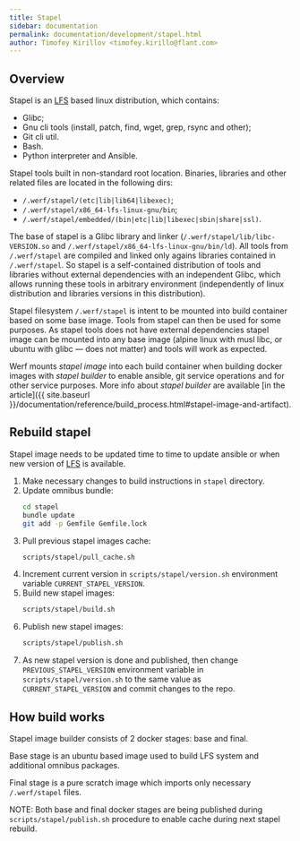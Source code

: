 ```yaml
---
title: Stapel
sidebar: documentation
permalink: documentation/development/stapel.html
author: Timofey Kirillov <timofey.kirillo@flant.com>
---
```


## Overview

Stapel is an [LFS](http://www.linuxfromscratch.org/lfs/view/stable) based linux distribution, which contains:

 * Glibc;
 * Gnu cli tools (install, patch, find, wget, grep, rsync and other);
 * Git cli util.
 * Bash.
 * Python interpreter and Ansible.

Stapel tools built in non-standard root location. Binaries, libraries and other related files are located in the following dirs:

 * `/.werf/stapel/(etc|lib|lib64|libexec)`;
 * `/.werf/stapel/x86_64-lfs-linux-gnu/bin`;
 * `/.werf/stapel/embedded/(bin|etc|lib|libexec|sbin|share|ssl)`.

The base of stapel is a Glibc library and linker (`/.werf/stapel/lib/libc-VERSION.so` and `/.werf/stapel/x86_64-lfs-linux-gnu/bin/ld`). All tools from `/.werf/stapel` are compiled and linked only agains libraries contained in `/.werf/stapel`. So stapel is a self-contained distribution of tools and libraries without external dependencies with an independent Glibc, which allows running these tools in arbitrary environment (independently of linux distribution and libraries versions in this distribution).

Stapel filesystem `/.werf/stapel` is intent to be mounted into build container based on some base image. Tools from stapel can then be used for some purposes. As stapel tools does not have external dependencies stapel image can be mounted into any base image (alpine linux with musl libc, or ubuntu with glibc — does not matter) and tools will work as expected.

Werf mounts _stapel image_ into each build container when building docker images with _stapel builder_ to enable ansible, git service operations and for other service purposes. More info about _stapel builder_ are available [in the article]({{ site.baseurl }}/documentation/reference/build_process.html#stapel-image-and-artifact).

## Rebuild stapel

Stapel image needs to be updated time to time to update ansible or when new version of [LFS](http://www.linuxfromscratch.org/lfs/view/stable) is available.

1. Make necessary changes to build instructions in `stapel` directory.
2. Update omnibus bundle:
    ```bash
    cd stapel
    bundle update
    git add -p Gemfile Gemfile.lock
    ```
3. Pull previous stapel images cache:
    ```bash
    scripts/stapel/pull_cache.sh
    ```
4. Increment current version in `scripts/stapel/version.sh` environment variable `CURRENT_STAPEL_VERSION`.
5. Build new stapel images:
    ```bash
    scripts/stapel/build.sh
    ```
6. Publish new stapel images:
    ```bash
    scripts/stapel/publish.sh
    ```
7. As new stapel version is done and published, then change `PREVIOUS_STAPEL_VERSION` environment variable in `scripts/stapel/version.sh` to the same value as `CURRENT_STAPEL_VERSION` and commit changes to the repo.

## How build works

Stapel image builder consists of 2 docker stages: base and final.

Base stage is an ubuntu based image used to build LFS system and additional omnibus packages.

Final stage is a pure scratch image which imports only necessary `/.werf/stapel` files.

NOTE: Both base and final docker stages are being published during `scripts/stapel/publish.sh` procedure to enable cache during next stapel rebuild.
